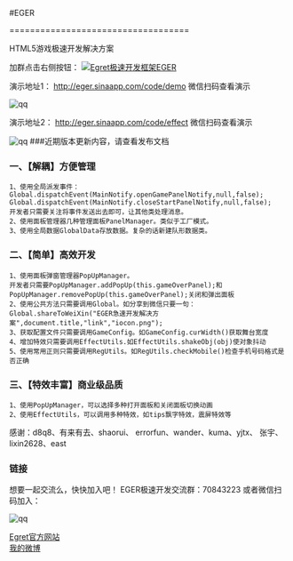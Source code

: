 #EGER

===================================

  HTML5游戏极速开发解决方案
  
加群点击右侧按钮： <a target="_blank" href="http://shang.qq.com/wpa/qunwpa?idkey=e3bba025902c371f851e6f104bc8100a870b9da0963f98f883c17e0a45f3abbd"><img border="0" src="http://pub.idqqimg.com/wpa/images/group.png" alt="Egret极速开发框架EGER" title="Egret极速开发框架EGER"></a>

演示地址1：
http://eger.sinaapp.com/code/demo
微信扫码查看演示

<img src="http://wx.9tech.cn/public/images/eger1.png" alt="qq" title="Egret极速开发框架EGER"/>

演示地址2：
http://eger.sinaapp.com/code/effect
微信扫码查看演示

<img src="http://wx.9tech.cn/public/images/eger2.png" alt="qq" title="Egret极速开发框架EGER"/>
###近期版本更新内容，请查看发布文档

### 一、【解耦】方便管理  

    1、使用全局派发事件：Global.dispatchEvent(MainNotify.openGamePanelNotify,null,false);
    Global.dispatchEvent(MainNotify.closeStartPanelNotify,null,false);
    开发者只需要关注将事件发送出去即可，让其他类处理消息。
    2、使用面板管理器几种管理面板PanelManager。类似于工厂模式。
    3、使用全局数据GlobalData存放数据。复杂的话新建队形数据类。

### 二、【简单】高效开发  

    1、使用面板弹窗管理器PopUpManager。
    开发者只需要PopUpManager.addPopUp(this.gameOverPanel);和PopUpManager.removePopUp(this.gameOverPanel);关闭和弹出面板
    2、使用公共方法只需要调用Global。如分享到微信只要一句：Global.shareToWeiXin("EGER急速开发解决方案",document.title,"link","iocon.png");
    3、获取配置文件只需要调用GameConfig。如GameConfig.curWidth()获取舞台宽度
    4、增加特效只需要调用EffectUtils.如EffectUtils.shakeObj(obj)使对象抖动
    5、使用常用正则只需要调用RegUtils。如RegUtils.checkMobile()检查手机号码格式是否正确
    
### 三、【特效丰富】商业级品质 

    1、使用PopUpManager，可以选择多种打开面板和关闭面板切换动画
    2、使用EffectUtils，可以调用多种特效，如tips飘字特效，震屏特效等


感谢：d8q8、有来有去、shaorui、 errorfun、wander、kuma、yjtx、 张宇、lixin2628、east

### 链接

想要一起交流么，快快加入吧！
EGER极速开发交流群：70843223
或者微信扫码加入：

<img src="http://wx.9tech.cn/public/images/eger.png" alt="qq" title="Egret极速开发框架EGER"/>


[Egret官方网站](egret-labs.org)<br />
[我的微博](http://weibo.com/1856526021/profile?topnav=1&wvr=6)<br />
